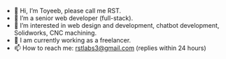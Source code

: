 - 👋 Hi, I’m Toyeeb, please call me RST.
- 🌱 I’m a senior web developer (full-stack).
- 👀 I’m interested in web design and development, chatbot development, Solidworks, CNC machining.
- 💼 I am currently working as a freelancer.
- 📫 How to reach me: rstlabs3@gmail.com (replies within 24 hours)

<!---
Olam69/Olam69 is a ✨ special ✨ repository because its `README.md` (this file) appears on your GitHub profile.
You can click the Preview link to take a look at your changes.
--->
